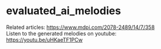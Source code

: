 # evaluated_ai_melodies

Related articles: https://www.mdpi.com/2078-2489/14/7/358 <br/>
Listen to the generated melodies on youtube: https://youtu.be/uHKaeTF1PCw
